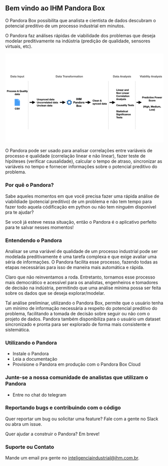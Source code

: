 ## Bem vindo ao IHM Pandora Box

O Pandora Box possibilita que analista e cientista de dados descubram o potencial preditivo de um processo industrial em minutos.

O Pandora faz análises rápidas de viabilidade dos problemas que deseja modelar preditivamente na indústria (predição de qualidade, sensores virtuais, etc).  

![IHM Pandora01](https://github.com/ihmstefanini/ihmstefanini.github.io/blob/main/images/IHM%20Pandora01.png)

O Pandora pode ser usado para analisar correlações entre variáveis de processo e qualidade (correlação linear e não linear), fazer teste de hipóteses (verificar causalidade), calcular o tempo de atraso, sincronizar as variáveis no tempo e fornecer informações sobre o potencial preditivo do problema.

### Por quê o Pandora?

Sabe aqueles momentos em que você precisa fazer uma rápida análise de viabildiade (potencial preditivo) de um problema e não tem tempo para fazer todo aquela códificação em python ou não tem ninguém disponível pra te ajudar?

Se você já esteve nessa situação, então o Pandora é o aplicativo perfeito para te salvar nesses momentos!

### Entendendo o Pandora

Analisar se uma variável de qualidade de um processo industrial pode ser modelada preditivamente é uma tarefa complexa e que exige avaliar uma séria de informações. O Pandora facilita esse processo, fazendo todas as etapas necessárias para isso de maneira mais automática e rápida.

Claro que não reinventamos a roda. Entretanto, tornamos esse processo mais democrático e acessível para os analistas, engenheiros e tomadores de decisão na indústria, permitindo que uma análise mínima possa ser feita sobre os dados que se deseja explorar/modelar.

Tal análise preliminar, utilizando o Pandora Box, permite que o usuário tenha um mínimo de informação necessária a respeito do potencial preditivo do problema, facilitando a tomada de decisão sobre seguir ou não com o projeto de dados. Pandora também disponibiliza para o usuário um dataset sincronizado e pronta para ser explorado de forma mais consistente e sistemática.

### Utilizando o Pandora

- Instale o Pandora
- Leia a documentação
- Provisione o Pandora em produção com o Pandora Box Cloud

### Junte-se a nossa comunidade de analistas que utilizam o Pandora

- Entre no chat do telegram

### Reportando bugs e contribuindo com o código

Quer reportar um bug ou solicitar uma feature? Fale com a gente no Slack ou abra um issue.

Quer ajudar a construir o Pandora? Em breve!

### Suporte ou Contato

Mande um email pra gente no inteligenciaindustrial@ihm.com.br.
